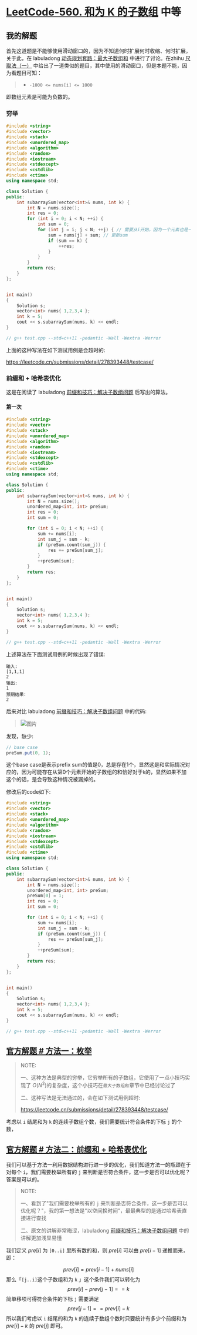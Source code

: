 # [LeetCode-560. 和为 K 的子数组](https://leetcode.cn/problems/subarray-sum-equals-k/) 中等

## 我的解题

首先这道题是不能够使用滑动窗口的，因为不知道何时扩展何时收缩、何时扩展，关于此，在 labuladong [动态规划套路：最大子数组和](https://mp.weixin.qq.com/s/nrULqCsRsrPKi3Y-nUfnqg) 中进行了讨论。在zhihu [尺取法（一）](https://zhuanlan.zhihu.com/p/31425915) 中给出了一道类似的题目，其中使用的滑动窗口，但是本题不能，因为看题目可知：

> - `-1000 <= nums[i] <= 1000`

即数组元素是可能为负数的。

### 穷举

```C++
#include <string>
#include <vector>
#include <stack>
#include <unordered_map>
#include <algorithm>
#include <random>
#include <iostream>
#include <stdexcept>
#include <cstdlib>
#include <ctime>
using namespace std;

class Solution {
public:
	int subarraySum(vector<int>& nums, int k) {
		int N = nums.size();
		int res = 0;
		for (int i = 0; i < N; ++i) {
			int sum = 0;
			for (int j = i; j < N; ++j) { // 需要从i开始，因为一个元素也是一个子数组
				sum = nums[j] + sum; // 更新sum
				if (sum == k) {
					++res;
				}
			}
		}
		return res;
	}
};


int main()
{
	Solution s;
	vector<int> nums{ 1,2,3,4 };
	int k = 5;
	cout << s.subarraySum(nums, k) << endl;
}

// g++ test.cpp --std=c++11 -pedantic -Wall -Wextra -Werror

```

上面的这种写法在如下测试用例是会超时的:

https://leetcode.cn/submissions/detail/278393448/testcase/

### 前缀和 + 哈希表优化

这是在阅读了 labuladong [前缀和技巧：解决子数组问题](https://mp.weixin.qq.com/s/4TxF0xVhlUO6v3teip9Jzg) 后写出的算法。

#### 第一次

```c++
#include <string>
#include <vector>
#include <stack>
#include <unordered_map>
#include <algorithm>
#include <random>
#include <iostream>
#include <stdexcept>
#include <cstdlib>
#include <ctime>
using namespace std;

class Solution {
public:
	int subarraySum(vector<int>& nums, int k) {
		int N = nums.size();
		unordered_map<int, int> preSum;
		int res = 0;
		int sum = 0;

		for (int i = 0; i < N; ++i) {
			sum += nums[i];
			int sum_j = sum - k;
			if (preSum.count(sum_j)) {
				res += preSum[sum_j];
			}
			++preSum[sum];
		}
		return res;
	}
};


int main()
{
	Solution s;
	vector<int> nums{ 1,2,3,4 };
	int k = 5;
	cout << s.subarraySum(nums, k) << endl;
}

// g++ test.cpp --std=c++11 -pedantic -Wall -Wextra -Werror

```

上述算法在下面测试用例的时候出现了错误:

```
输入: 
[1,1,1]
2
输出:
1
预期结果:
2
```

后来对比 labuladong [前缀和技巧：解决子数组问题](https://mp.weixin.qq.com/s/4TxF0xVhlUO6v3teip9Jzg)  中的代码:

> ![图片](https://mmbiz.qpic.cn/mmbiz_png/map09icNxZ4nprA4oSAUhXDDuD1ObegYzaJCy4KoRTxORRicnMajCaLcb282KaOCG3JiaW1n99quwwJiaYyfFh7aow/640?wx_fmt=png&wxfrom=5&wx_lazy=1&wx_co=1)

发现，缺少:

```Java
// base case
preSum.put(0, 1); 
```

这个base case是表示prefix sum的值是0，总是存在1个，显然这是和实际情况对应的，因为可能存在从第0个元素开始的子数组的和恰好对于`k`的，显然如果不加这个的话，是会导致这种情况被漏掉的。

修改后的code如下:

```C++
#include <string>
#include <vector>
#include <stack>
#include <unordered_map>
#include <algorithm>
#include <random>
#include <iostream>
#include <stdexcept>
#include <cstdlib>
#include <ctime>
using namespace std;

class Solution {
public:
	int subarraySum(vector<int>& nums, int k) {
		int N = nums.size();
		unordered_map<int, int> preSum;
		preSum[0] = 1;
		int res = 0;
		int sum = 0;

		for (int i = 0; i < N; ++i) {
			sum += nums[i];
			int sum_j = sum - k;
			if (preSum.count(sum_j)) {
				res += preSum[sum_j];
			}
			++preSum[sum];
		}
		return res;
	}
};


int main()
{
	Solution s;
	vector<int> nums{ 1,2,3,4 };
	int k = 5;
	cout << s.subarraySum(nums, k) << endl;
}

// g++ test.cpp --std=c++11 -pedantic -Wall -Wextra -Werror

```



## [官方解题 # 方法一：枚举](https://leetcode.cn/problems/subarray-sum-equals-k/solution/he-wei-kde-zi-shu-zu-by-leetcode-solution/)

> NOTE: 
>
> 一、这种方法是典型的穷举，它穷举所有的子数组，它使用了一点小技巧实现了 $O(N^2)$的复杂度，这个小技巧在`最大子数组和`章节中已经讨论过了
>
> 二、这种写法是无法通过的，会在如下测试用例超时:
>
> https://leetcode.cn/submissions/detail/278393448/testcase/

考虑以 `i` 结尾和为 `k` 的连续子数组个数，我们需要统计符合条件的下标 `j` 的个数，



## [官方解题 # 方法二：前缀和 + 哈希表优化](https://leetcode.cn/problems/subarray-sum-equals-k/solution/he-wei-kde-zi-shu-zu-by-leetcode-solution/)

我们可以基于方法一利用数据结构进行进一步的优化，我们知道方法一的瓶颈在于对每个 `i`，我们需要枚举所有的 `j` 来判断是否符合条件，这一步是否可以优化呢？答案是可以的。

> NOTE: 
>
> 一、看到了"我们需要枚举所有的 `j` 来判断是否符合条件，这一步是否可以优化呢？"，我的第一想法是"以空间换时间"，最最典型的是通过哈希表直接进行查找
>
> 二、原文的讲解非常晦涩，labuladong [前缀和技巧：解决子数组问题](https://mp.weixin.qq.com/s/4TxF0xVhlUO6v3teip9Jzg) 中的讲解更加浅显易懂

我们定义 $\textit{pre}[i]$ 为 `[0..i]` 里所有数的和，则 $\textit{pre}[i]$ 可以由 $\textit{pre}[i-1]$ 递推而来，即：

$$
prev[i] = prev[i-1] + nums[i]
$$
那么「`[j..i]`这个子数组和为 `k` 」这个条件我们可以转化为
$$
prev[i] - prev[j-1] == k
$$
简单移项可得符合条件的下标 `j` 需要满足
$$
prev[j-1] == prev[i] - k
$$
所以我们考虑以 `i` 结尾的和为 `k` 的连续子数组个数时只要统计有多少个前缀和为 $\textit{pre}[i]-k$ 的 $\textit{pre}[j]$ 即可。

